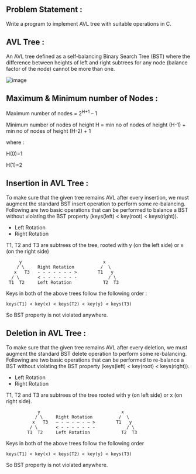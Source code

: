 ## Problem Statement :
Write a program to implement AVL tree with suitable operations in C.

## AVL Tree :
An AVL tree defined as a self-balancing Binary Search Tree (BST) where the difference between heights of left and right subtrees for any node (balance factor of the node) cannot be more than one.

![image](https://github.com/psychomita/PCC-CSBS391/assets/133328192/dba9fd8f-e821-44de-a68d-bc2b84edf485)

## Maximum & Minimum number of Nodes :
Maximum number of nodes = 2<sup>H+1</sup>  – 1

Minimum number of nodes of height H = min no of nodes of height (H-1) + min no of nodes of height (H-2) + 1

where :

H(0)=1

H(1)=2

## Insertion in AVL Tree :
To make sure that the given tree remains AVL after every insertion, we must augment the standard BST insert operation to perform some re-balancing. 
Following are two basic operations that can be performed to balance a BST without violating the BST property (keys(left) < key(root) < keys(right)). 

+ Left Rotation 
+ Right Rotation

T1, T2 and T3 are subtrees of the tree, rooted with y (on the left side) or x (on the right side)           
     
         y                               x    
        / \     Right Rotation          /  \   
       x   T3   - - - - - - - >        T1   y   
      / \       < - - - - - - -            / \ 
     T1  T2     Left Rotation            T2  T3
 
Keys in both of the above trees follow the following order :

    keys(T1) < key(x) < keys(T2) < key(y) < keys(T3)

So BST property is not violated anywhere.

## Deletion in AVL Tree :
To make sure that the given tree remains AVL after every deletion, we must augment the standard BST delete operation to perform some re-balancing. Following are two basic operations that can be performed to re-balance a BST without violating the BST property (keys(left) < key(root) < keys(right)). 

+ Left Rotation 
+ Right Rotation 

T1, T2 and T3 are subtrees of the tree rooted with y (on left side)
or x (on right side).
                
                y                               x
               / \     Right Rotation          /  \
              x   T3   – - – - – - – >        T1   y
             / \       < - - - - - - -            / \
            T1  T2     Left Rotation            T2  T3
Keys in both of the above trees follow the following order
      
    keys(T1) < key(x) < keys(T2) < key(y) < keys(T3)
So BST property is not violated anywhere.
